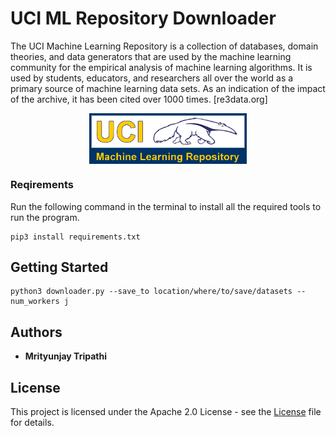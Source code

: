 # UCI ML Repository Downloader
The UCI Machine Learning Repository is a collection of databases, domain theories, and data generators that are used by the machine learning community for the empirical analysis of machine learning algorithms. It is used by students, educators, and researchers all over the world as a primary source of machine learning data sets. As an indication of the impact of the archive, it has been cited over 1000 times. [re3data.org]

<style>
.center {
  display: block;
  margin-left: auto;
  margin-right: auto;
  width: 50%;
}
</style>
<img src = "etc/logo.gif" class = "center">

### Reqirements

Run the following command in the terminal to install all the required tools to run the program.
```
pip3 install requirements.txt
```
   
## Getting Started

```
python3 downloader.py --save_to location/where/to/save/datasets --num_workers j
```

## Authors

* **Mrityunjay Tripathi**

## License

This project is licensed under the Apache 2.0 License - see the [License](https://github.com/MrityunjayTripathi/American-Sign-Language-Classification/blob/master/LICENSE) file for details.
